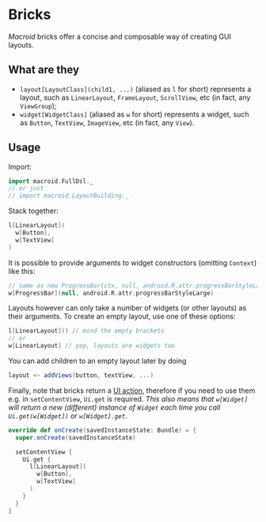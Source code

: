 # Bricks

*Macroid* bricks offer a concise and composable way of creating GUI layouts.

## What are they

* `layout[LayoutClass](child1, ...)` (aliased as `l` for short) represents a layout, such as `LinearLayout`, `FrameLayout`, `ScrollView`, etc (in fact, any `ViewGroup`);
* `widget[WidgetClass]` (aliased as `w` for short) represents a widget, such as `Button`, `TextView`, `ImageView`, etc (in fact, any `View`).

## Usage

Import:

```scala
import macroid.FullDsl._
// or just
// import macroid.LayoutBuilding._
```

Stack together:

```scala
l[LinearLayout](
  w[Button],
  w[TextView]
)
```

It is possible to provide arguments to widget constructors (omitting `Context`) like this:

```scala
// same as new ProgressBar(ctx, null, android.R.attr.progressBarStyleLarge)
w[ProgressBar](null, android.R.attr.progressBarStyleLarge)
```

Layouts however can only take a number of widgets (or other layouts) as their arguments. To
create an empty layout, use one of these options:

```scala
l[LinearLayout]() // mind the empty brackets
// or
w[LinearLayout] // yep, layouts are widgets too
```

You can add children to an empty layout later by doing

```scala
layout <~ addViews(button, textView, ...)
```

Finally, note that bricks return a [UI action](UiActions.html), therefore
if you need to use them e.g. in `setContentView`,
`Ui.get` is required. *This also means that `w[Widget]` will
return a new (different) instance of `Widget` each time you call `Ui.get(w[Widget])` or `w[Widget].get`*.

```scala
override def onCreate(savedInstanceState: Bundle) = {
  super.onCreate(savedInstanceState)

  setContentView {
    Ui.get {
      l[LinearLayout](
        w[Button],
        w[TextView]
      )
    }
  }
}
```






